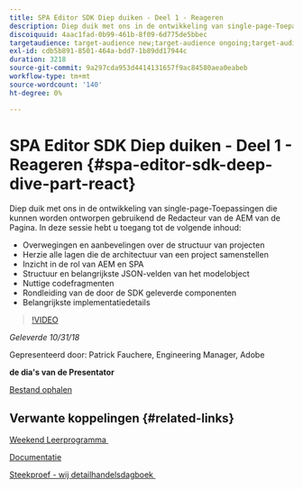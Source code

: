 ```yaml
---
title: SPA Editor SDK Diep duiken - Deel 1 - Reageren
description: Diep duik met ons in de ontwikkeling van single-page-Toepassingen die kunnen worden ontworpen gebruikend de Redacteur van de AEM van de Pagina.
discoiquuid: 4aac1fad-0b99-461b-8f09-6d775de5bbec
targetaudience: target-audience new;target-audience ongoing;target-audience upgrader
exl-id: cdb5b891-8501-464a-bdd7-1b89dd17944c
duration: 3218
source-git-commit: 9a297cda953d4414131657f9ac84580aea0eabeb
workflow-type: tm+mt
source-wordcount: '140'
ht-degree: 0%

---
```


# SPA Editor SDK Diep duiken - Deel 1 - Reageren {#spa-editor-sdk-deep-dive-part-react}

Diep duik met ons in de ontwikkeling van single-page-Toepassingen die kunnen worden ontworpen gebruikend de Redacteur van de AEM van de Pagina. In deze sessie hebt u toegang tot de volgende inhoud:

* Overwegingen en aanbevelingen over de structuur van projecten
* Herzie alle lagen die de architectuur van een project samenstellen
* Inzicht in de rol van AEM en SPA
* Structuur en belangrijkste JSON-velden van het modelobject
* Nuttige codefragmenten
* Rondleiding van de door de SDK geleverde componenten
* Belangrijkste implementatiedetails

>[!VIDEO](https://video.tv.adobe.com/v/25194/?quality=9)

*Geleverde 10/31/18*

Gepresenteerd door: Patrick Fauchere, Engineering Manager, Adobe

**de dia&#39;s van de Presentator**

[Bestand ophalen](assets/aem-gems-spa-editordeepdive-react-10312018.pdf)

## Verwante koppelingen {#related-links}

[&#x200B; Weekend Leerprogramma &#x200B;](https://experienceleague.adobe.com/docs/experience-manager-learn/getting-started-wknd-tutorial-develop/overview.html?lang=nl-NL)

[Documentatie](https://helpx.adobe.com/nl/experience-manager/6-4/sites/developing/using/spa-overview.html)

[&#x200B; Steekproef - wij detailhandelsdagboek &#x200B;](https://github.com/adobe/aem-sample-we-retail-journal)

<!--
[Get back to the Overview](https://helpx.adobe.com/nl/experience-manager/kt/eseminars/gems/aem-index.html)
-->
